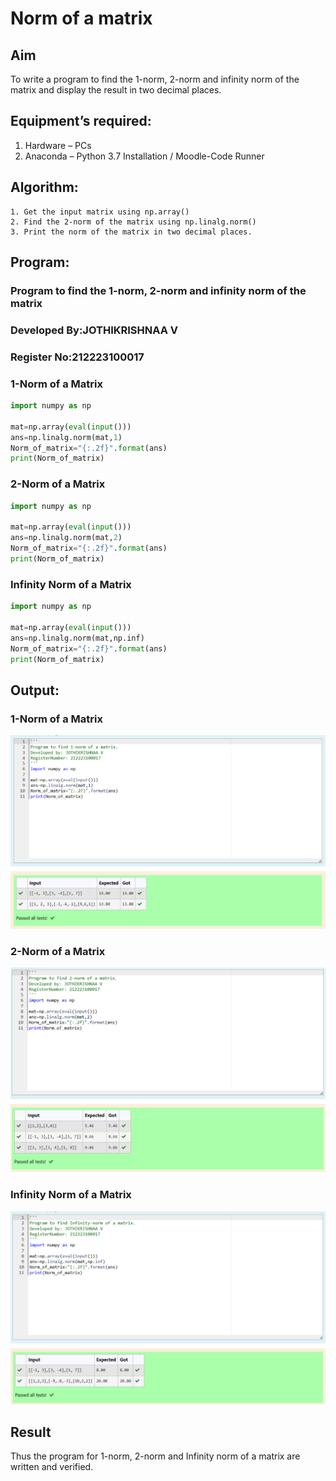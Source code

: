 # Norm of a matrix
## Aim
To write a program to find the 1-norm, 2-norm and infinity norm of the matrix and display the result in two decimal places.
## Equipment’s required:
1.	Hardware – PCs
2.	Anaconda – Python 3.7 Installation / Moodle-Code Runner
## Algorithm:
	1. Get the input matrix using np.array()   
    2. Find the 2-norm of the matrix using np.linalg.norm()
	3. Print the norm of the matrix in two decimal places.
## Program:

### Program to find the 1-norm, 2-norm and infinity norm of the matrix 
### Developed By:JOTHIKRISHNAA V
### Register No:212223100017

### 1-Norm of a Matrix
```Python
import numpy as np

mat=np.array(eval(input()))
ans=np.linalg.norm(mat,1)
Norm_of_matrix="{:.2f}".format(ans)
print(Norm_of_matrix)
```
### 2-Norm of a Matrix
```python
import numpy as np

mat=np.array(eval(input()))
ans=np.linalg.norm(mat,2)
Norm_of_matrix="{:.2f}".format(ans)
print(Norm_of_matrix)
```
### Infinity Norm of a Matrix
```python
import numpy as np

mat=np.array(eval(input()))
ans=np.linalg.norm(mat,np.inf)
Norm_of_matrix="{:.2f}".format(ans)
print(Norm_of_matrix)

```
## Output:
### 1-Norm of a Matrix
![1](<Screenshot 2023-12-31 152636.png>)
### 2-Norm of a Matrix
![2](<Screenshot 2023-12-31 152651.png>)
### Infinity Norm of a Matrix
![INF](<Screenshot 2023-12-31 152705.png>)

## Result
Thus the program for 1-norm, 2-norm and Infinity norm of a matrix are written and verified.

